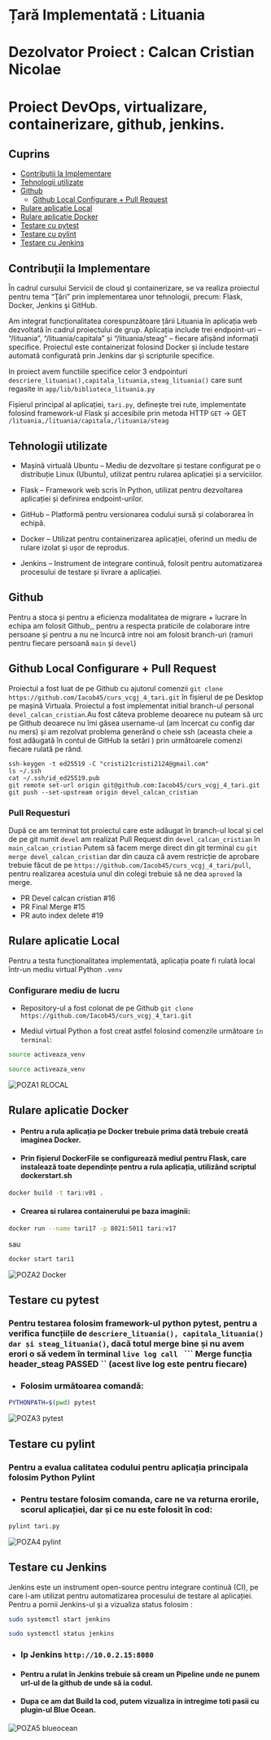 # Țară Implementată : Lituania
# Dezolvator Proiect : Calcan Cristian Nicolae
# Proiect DevOps, virtualizare, containerizare, github, jenkins. 

## Cuprins
- [Contribuții  la Implementare](#Contribuții-la-Implementare)
- [Tehnologii utilizate](#Tehnologii-utilizate)
- [Github](#github)
  - [Github Local Configurare + Pull Request](#Github-Local-Configurare-Pull-Request)
- [Rulare aplicatie Local](#Rulare-aplicatie-Local)
- [Rulare aplicatie Docker](#Rulare-aplicatie-Docker)
- [Testare cu pytest](#Testare-cu-pytest)
- [Testare cu pylint](#Testare-cu-pylint)
- [Testare cu Jenkins](#Testare-cu-Jenkins)

## Contribuții la Implementare

În cadrul cursului Servicii de cloud şi containerizare, se va realiza proiectul pentru tema “Ţări” prin implementarea unor tehnologii, precum: Flask, Docker, Jenkins şi GitHub.

Am integrat funcționalitatea corespunzătoare țării Lituania în aplicația web dezvoltată în cadrul proiectului de grup. Aplicația include trei endpoint-uri – “/lituania”, “/lituania/capitala” și “/lituania/steag” – fiecare afișând informații specifice. Proiectul este containerizat folosind Docker și include testare automată configurată prin Jenkins dar și scripturile specifice.

In proiect avem functiile specifice celor 3 endpointuri `descriere_lituania(),capitala_lituania,steag_lituania()` care sunt regasite in `app/lib/biblioteca_lituania.py`

Fișierul principal al aplicației, `tari.py`, definește trei rute, implementate folosind framework-ul Flask și accesibile prin metoda HTTP `GET` -> GET `/lituania,/lituania/capitala,/lituania/steag`

## Tehnologii utilizate

- Mașină virtuală Ubuntu – Mediu de dezvoltare și testare configurat pe o distribuție Linux (Ubuntu), utilizat pentru rularea aplicației și a serviciilor.

- Flask – Framework web scris în Python, utilizat pentru dezvoltarea aplicației și definirea endpoint-urilor.

- GitHub – Platformă pentru versionarea codului sursă și colaborarea în echipă.

- Docker – Utilizat pentru containerizarea aplicației, oferind un mediu de rulare izolat și ușor de reprodus.

- Jenkins – Instrument de integrare continuă, folosit pentru automatizarea procesului de testare și livrare a aplicației.

## Github

Pentru a stoca și pentru a eficienza modalitatea de migrare + lucrare în echipa am folosit Github,, pentru a respecta praticile de colaborare intre persoane și pentru a nu ne încurcă intre noi am folosit branch-uri (ramuri pentru fiecare persoană `main` și `devel`)

## Github Local Configurare + Pull Request
Proiectul a fost luat de pe Github cu ajutorul comenzii `git clone https://github.com/Iacob45/curs_vcgj_4_tari.git` în fișierul de pe Desktop pe mașină Virtuala.
Proiectul a fost implementat initial branch-ul personal `devel_calcan_cristian`.Au fost câteva probleme deoarece nu puteam să urc pe Github deoarece nu îmi găsea username-ul (am încercat cu config dar nu mers) și am rezolvat problema generând o cheie ssh (aceasta cheie a fost adăugată în contul de GitHub la setări ) prin următoarele comenzi fiecare rulată pe rând.

```
ssh-keygen -t ed25519 -C "cristi21cristi2124@gmail.com"
ls ~/.ssh
cat ~/.ssh/id_ed25519.pub
git remote set-url origin git@github.com:Iacob45/curs_vcgj_4_tari.git
git push --set-upstream origin devel_calcan_cristian
```

### Pull Requesturi

După ce am terminat tot proiectul care este adăugat în branch-ul local și cel de pe git numit  ``devel``  am realizat Pull Request din ``devel_calcan_cristian`` în ``main_calcan_cristian``
Putem să facem merge direct din git terminal cu ``git merge devel_calcan_cristian`` dar din cauza că avem restricție de aprobare trebuie făcut de pe ``https://github.com/Iacob45/curs_vcgj_4_tari/pull``, pentru realizarea acestuia unul din colegi trebuie să ne dea ``aproved`` la merge.
- PR Devel calcan cristian #16 
- PR Final Merge #15
- PR auto index delete #19


## Rulare aplicatie Local

Pentru a testa funcționalitatea implementată, aplicația poate fi rulată local într-un mediu virtual Python ``.venv``

### Configurare mediu de lucru 
  - Repository-ul a fost colonat de pe Github
     ``` git clone https://github.com/Iacob45/curs_vcgj_4_tari.git ```
    
  -  Mediul virtual Python a fost creat astfel folosind comenzile următoare `în terminal`:

```bash
source activeaza_venv
```
```bash
source activeaza_venv
```
![POZA1 RLOCAL](static/Activeaza_venv.png)


## Rulare aplicatie Docker

- #### Pentru a rula aplicația pe Docker trebuie prima dată trebuie creată imaginea Docker.
- #### Prin fișierul DockerFile se configurează mediul pentru Flask, care instalează toate dependințe pentru a rula aplicația, utilizând scriptul dockerstart.sh
```bash
docker build -t tari:v01 .
```

- ####  Crearea si rularea containerului pe baza imaginii:

```bash
docker run --name tari17 -p 8021:5011 tari:v17
```
sau 
```bash
docker start tari1
```

![POZA2 Docker](static/docker.png)


## Testare cu pytest

### Pentru testarea folosim framework-ul python **pytest**, pentru a verifica funcțiile de ``descriere_lituania(), capitala_lituania() dar și steag_lituania()``, dacă totul merge bine și nu avem erori o să vedem în terminal ``live log call `` ``` Merge funcția header_steag PASSED `` (acest live log este pentru fiecare)

- ### Folosim următoarea comandă:
```bash
PYTHONPATH=$(pwd) pytest
```
![POZA3 pytest](static/pytest.png)


## Testare cu pylint

### Pentru a evalua calitatea codului pentru aplicația principala folosim Python Pylint

- ### Pentru testare folosim comanda, care ne va returna erorile, scorul aplicației, dar și ce nu este folosit în cod:
```bash
pylint tari.py
```

![POZA4 pylint](static/pylint.png)


## Testare cu Jenkins 

Jenkins este un instrument open-source pentru integrare continuă (CI), pe care l-am utilizat pentru automatizarea procesului de testare al aplicației.
Pentru a pornii Jenkins-ul și a vizualiza status folosim :
```bash
sudo systemctl start jenkins
```

```bash
sudo systemctl status jenkins
```

- ### Ip Jenkins ``` http://10.0.2.15:8080 ```
- #### Pentru a rulat în Jenkins trebuie să cream un Pipeline unde ne punem url-ul de la github de unde să ia codul.
- #### Dupa ce am dat Build la cod, putem vizualiza in intregime toti pasii cu plugin-ul Blue Ocean.

![POZA5 blueocean](static/blueocean.png)